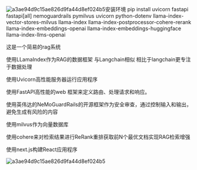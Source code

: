 ![a3ae94d9c15ae826d9fa44d8ef024b5](https://github.com/user-attachments/assets/9ef5dd0e-5063-45f2-b0c9-b676dc32ad7f)安装环境
pip install uvicorn fastapi fastapi[all] nemoguardrails pymilvus uvicorn python-dotenv llama-index-vector-stores-milvus llama-index llama-index-postprocessor-cohere-rerank llama-index-embeddings-openai llama-index-embeddings-huggingface llama-index-llms-openai

这是一个简易的rag系统

使用LLamaIndex作为RAG的数据框架 与Langchain相似 相比于langchain更专注于数据处理

使用Uvicorn高性能服务器运行应用程序

使用FastAPI高性能的web 框架来定义路由、处理请求和响应。

使用英伟达的NeMoGuardRails的开源框架作为安全审查，通过控制输入和输出，避免生成有风险的内容

使用milvus作为向量数据库

使用cohere来对检索结果进行ReRank重排获取前N个最优文档实现RAG检索增强

使用next.js构建React应用程序


![a3ae94d9c15ae826d9fa44d8ef024b5](https://github.com/user-attachments/assets/28d61459-4ece-4c24-bc46-765b86d775d7)
